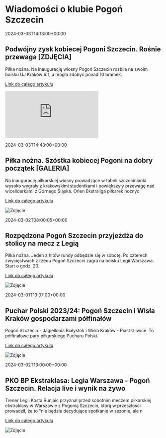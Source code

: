 # Wiadomości o klubie Pogoń Szczecin

2024-03-03T14:13:00+00:00 

 ## Podwójny zysk kobiecej Pogoni Szczecin. Rośnie przewaga [ZDJĘCIA] 

 Piłka nożna. Na inaugurację wiosny Pogoń Szczecin rozbiła na swoim boisku UJ Kraków 6:1, a mogła zdobyć ponad 10 bramek. 

 [Link do całego artykułu](https://www.msn.com/pl-pl/sport/other/podwójny-zysk-kobiecej-pogoni-szczecin-rośnie-przewaga-zdjęcia/ar-BB1jfUGT) 

 ![Zdjęcie](https://img-s-msn-com.akamaized.net/tenant/amp/entityid/BB1jg1eK.img?w=640&h=400&m=4&q=71) 

2024-03-03T14:43:00+00:00 

 ## Piłka nożna. Szóstka kobiecej Pogoni na dobry początek [GALERIA] 

 Na inaugurację piłkarskiej wiosny prowadzące w tabeli szczecinianki wysoko wygrały z krakowskimi studentkami i powiększyły przewagę nad wiceliderkami z Górnego Śląska. Orlen Ekstraliga piłkarek nożnyc 

 [Link do całego artykułu](https://24kurier.pl/aktualnosci/sport/pilka-nozna-szostka-kobiecej-pogoni-na-dobry-poczatek/) 

 ![Zdjęcie](https://24kurier.pl/media/wqijkg4h/847882-ryszard-pakieser.jpg?anchor=center&mode=crop&width=834&height=360&rnd=133539578212330000) 

2024-03-02T08:00:05+00:00 

 ## Rozpędzona Pogoń Szczecin przyjeżdża do stolicy na mecz z Legią 

 Piłka nożna. Jeden z hitów rundy odbędzie się w sobotę. Po czterech zwycięstwach z rzędu Pogoń Szczecin zagra na boisku Legii Warszawa. Start o godz. 20. 

 [Link do całego artykułu](https://www.msn.com/pl-pl/sport/other/rozpędzona-pogoń-szczecin-przyjeżdża-do-stolicy-na-mecz-z-legią/ar-BB1jcTep) 

 ![Zdjęcie](https://d-art.ppstatic.pl/kadry/k/r/1/24/f8/65e190cad64c6_o_original.jpg) 

2024-03-01T13:07:00+00:00 

 ## Puchar Polski 2023/24: Pogoń Szczecin i Wisła Kraków gospodarzami półfinałów 

 Pogoń Szczecin - Jagiellonia Białystok i Wisła Kraków - Piast Gliwice. To półfinałowe pary piłkarskiego Pucharu Polski. 

 [Link do całego artykułu](https://eurosport.tvn24.pl/pilka-nozna/fortuna-puchar-polski/2023-2024/pogon-szczecin-i-wisla-krakow-gospodarzami-polfinalow-pucharu-polski_sto10043296/story.shtml) 

 ![Zdjęcie](https://imgresizer.eurosport.com/unsafe/2560x1440/filters:format(jpeg)/origin-imgresizer.eurosport.com/2024/03/01/3920437-79641508-2560-1440.jpg) 

2024-03-02T13:00:00+00:00 

 ## PKO BP Ekstraklasa: Legia Warszawa - Pogoń Szczecin. Relacja live i wynik na żywo 

 Trener Legii Kosta Runjaic przyznał przed sobotnim meczem piłkarskiej ekstraklasy w Warszawie z Pogonią Szczecin, którą w przeszłości prowadził, że to "nie będzie decydujące spotkanie w sezonie, ale n 

 [Link do całego artykułu](https://www.polsatsport.pl/wiadomosc/2024-03-02/pko-bp-ekstraklasa-legia-warszawa-pogon-szczecin-relacja-live-i-wynik-na-zywo/) 

 ![Zdjęcie](https://ipla.pluscdn.pl/dituel/cp/d9/d94r5vubf359fpp9k7cs7r2m2dsmqeg9.jpg) 

